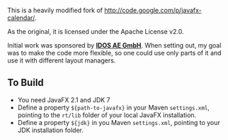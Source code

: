 This is a heavily modified fork of http://code.google.com/p/javafx-calendar/.

As the original, it is licensed under the Apache License v2.0.

Initial work was sponsored by **[IDOS AE GmbH](http://www.idos.de)**.
When setting out, my goal was to make the code more flexible, so one could use only parts of it and use it with different layout managers.

## To Build
* You need JavaFX 2.1 and JDK 7
* Define a property ``${path-to-javafx}`` in your Maven ``settings.xml``, pointing to the ``rt/lib`` folder of your local JavaFX installation.
* Define a property ``${jdk}`` in you Maven ``settings.xml``, pointing to your JDK installation folder.